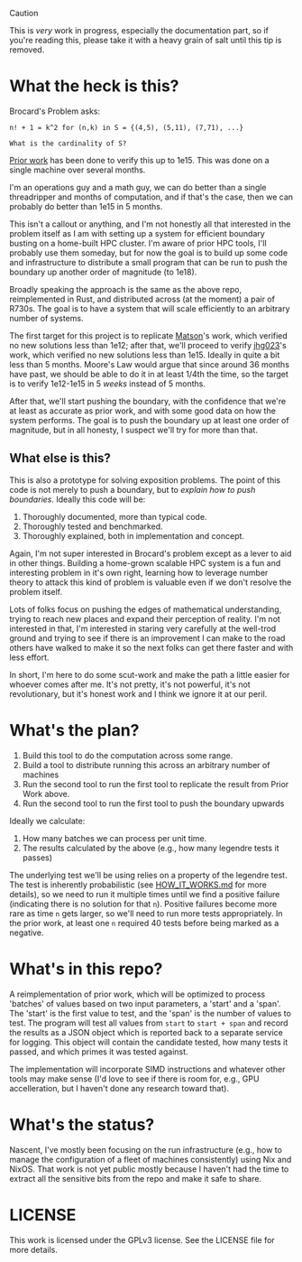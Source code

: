 > [!CAUTION]
> This is _very_ work in progress, especially the documentation part, so if you're reading
> this, please take it with a heavy grain of salt until this tip is removed.


# What the heck is this?

Brocard's Problem asks:

    n! + 1 = k^2 for (n,k) in S = {(4,5), (5,11), (7,71), ...}

    What is the cardinality of S?

[Prior work](https://github.com/jhg023/brocard) has been done to verify this up to 1e15. This was
done on a single machine over several months.

I'm an operations guy and a math guy, we can do better than a single threadripper and months of
computation, and if that's the case, then we can probably do better than 1e15 in 5 months.

This isn't a callout or anything, and I'm not honestly all that interested in the problem itself as
I am with setting up a system for efficient boundary busting on a home-built HPC cluster. I'm aware
of prior HPC tools, I'll probably use them someday, but for now the goal is to build up some code
and infrastructure to distribute a small program that can be run to push the boundary up another
order of magnitude (to 1e18).

Broadly speaking the approach is the same as the above repo, reimplemented in Rust, and distributed
across (at the moment) a pair of R730s. The goal is to have a system that will scale efficiently to
an arbitrary number of systems.

The first target for this project is to replicate
[Matson](https://web.archive.org/web/20181006100943/http://unsolvedproblems.org/S99.pdf)'s work,
which verified no new solutions less than 1e12; after that, we'll proceed to verify
[jhg023](https://github.com/jhg023/brocard)'s work, which verified no new solutions less than 1e15.
Ideally in quite a bit less than 5 months. Moore's Law would argue that since around 36 months have
past, we should be able to do it in at least 1/4th the time, so the target is to verify 1e12-1e15 in
5 _weeks_ instead of 5 months.

After that, we'll start pushing the boundary, with the confidence that we're at least as accurate as
prior work, and with some good data on how the system performs. The goal is to push the boundary up
at least one order of magnitude, but in all honesty, I suspect we'll try for more than that.

## What else is this?

This is also a prototype for solving exposition problems. The point of this code is not merely to
push a boundary, but to _explain how to push boundaries_. Ideally this code will be:

1. Thoroughly documented, more than typical code.
2. Thoroughly tested and benchmarked.
3. Thoroughly explained, both in implementation and concept.

Again, I'm not super interested in Brocard's problem except as a lever to aid in other things.
Building a home-grown scalable HPC system is a fun and interesting problem in it's own right,
learning how to leverage number theory to attack this kind of problem is valuable even if we don't
resolve the problem itself.

Lots of folks focus on pushing the edges of mathematical understanding, trying to reach new places
and expand their perception of reality. I'm not interested in that, I'm interested in staring very
carefully at the well-trod ground and trying to see if there is an improvement I can make to the
road others have walked to make it so the next folks can get there faster and with less effort.

In short, I'm here to do some scut-work and make the path a little easier for whoever comes after
me. It's not pretty, it's not powerful, it's not revolutionary, but it's honest work and I think we
ignore it at our peril.

# What's the plan?

1. Build this tool to do the computation across some range.
2. Build a tool to distribute running this across an arbitrary number of machines
3. Run the second tool to run the first tool to replicate the result from Prior Work above.
4. Run the second tool to run the first tool to push the boundary upwards

Ideally we calculate:

1. How many batches we can process per unit time.
2. The results calculated by the above (e.g., how many legendre tests it passes)

The underlying test we'll be using relies on a property of the legendre test. The test is inherently
probabilistic (see [HOW_IT_WORKS.md](HOW_IT_WORKS.md) for more details), so we need to run it
multiple times until we find a positive failure (indicating there is no solution for that `n`).
Positive failures become more rare as time `n` gets larger, so we'll need to run more tests
appropriately. In the prior work, at least one `n` required 40 tests before being marked as a
negative.

# What's in this repo?

A reimplementation of prior work, which will be optimized to process 'batches' of values based on
two input parameters, a 'start' and a 'span'. The 'start' is the first value to test, and the 'span'
is the number of values to test. The program will test all values from `start` to `start + span` and
record the results as a JSON object which is reported back to a separate service for logging. This
object will contain the candidate tested, how many tests it passed, and which primes it was tested
against.

The implementation will incorporate SIMD instructions and whatever other tools may make sense (I'd
love to see if there is room for, e.g., GPU accelleration, but I haven't done any research toward
that).

# What's the status?

Nascent, I've mostly been focusing on the run infrastructure (e.g., how to manage the configuration
of a fleet of machines consistently) using Nix and NixOS. That work is not yet public mostly because
I haven't had the time to extract all the sensitive bits from the repo and make it safe to share.

# LICENSE

This work is licensed under the GPLv3 license. See the LICENSE file for more details.


